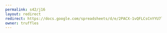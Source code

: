 ```yaml
---
permalink: s42/j16
layout: redirect
redirect: https://docs.google.com/spreadsheets/d/e/2PACX-1vQFLCsCnYYU7lsdKFUn2KzWv4MDa-FW3l9C9bWw3tOYg6XxBLEOREx4p_zDl0iTBJSvgJF2PiKjGdwi/pubhtml
owner: truffles
---
```


